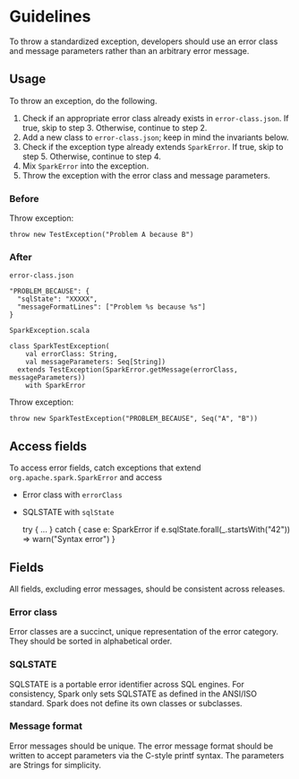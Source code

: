 # Guidelines

To throw a standardized exception, developers should use an error class and message parameters
rather than an arbitrary error message.

## Usage

To throw an exception, do the following.

1. Check if an appropriate error class already exists in `error-class.json`.
   If true, skip to step 3. Otherwise, continue to step 2.
2. Add a new class to `error-class.json`; keep in mind the invariants below.
3. Check if the exception type already extends `SparkError`.
   If true, skip to step 5. Otherwise, continue to step 4.
4. Mix `SparkError` into the exception.
5. Throw the exception with the error class and message parameters.

### Before

Throw exception:

    throw new TestException("Problem A because B")


### After

`error-class.json`

    "PROBLEM_BECAUSE": {
      "sqlState": "XXXXX", 
      "messageFormatLines": ["Problem %s because %s"]
    }

`SparkException.scala`

    class SparkTestException(
        val errorClass: String,
        val messageParameters: Seq[String])
      extends TestException(SparkError.getMessage(errorClass, messageParameters))
        with SparkError

Throw exception:

    throw new SparkTestException("PROBLEM_BECAUSE", Seq("A", "B"))

## Access fields

To access error fields, catch exceptions that extend `org.apache.spark.SparkError` and access
  - Error class with `errorClass`
  - SQLSTATE with `sqlState`


    try {
        ...
    } catch {
        case e: SparkError if e.sqlState.forall(_.startsWith("42")) =>
            warn("Syntax error")
    }

## Fields

All fields, excluding error messages, should be consistent across releases.

### Error class

Error classes are a succinct, unique representation of the error category.
They should be sorted in alphabetical order.

### SQLSTATE

SQLSTATE is a portable error identifier across SQL engines.
For consistency, Spark only sets SQLSTATE as defined in the ANSI/ISO standard.
Spark does not define its own classes or subclasses.

### Message format

Error messages should be unique.
The error message format should be written to accept parameters via the C-style printf syntax.
The parameters are Strings for simplicity.
